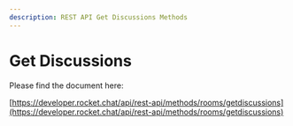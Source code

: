 ```yaml
---
description: REST API Get Discussions Methods
---
```


# Get Discussions

Please find the document here: 

[https://developer.rocket.chat/api/rest-api/methods/rooms/getdiscussions](https://developer.rocket.chat/api/rest-api/methods/rooms/getdiscussions)

